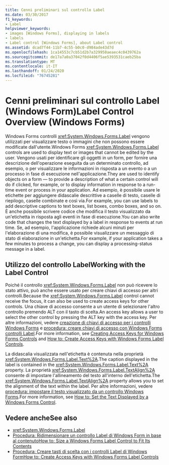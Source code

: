 ```yaml
---
title: Cenni preliminari sul controllo Label
ms.date: 03/30/2017
f1_keywords:
- Label
helpviewer_keywords:
- images [Windows Forms], displaying in labels
- labels
- Label control [Windows Forms], about Label control
ms.assetid: dcad7f44-11b7-4c55-b0c0-d984ade43d7d
ms.openlocfilehash: 1ca14553c7cb51d2b7a329950aeaec4c0439762a
ms.sourcegitcommit: de17a7a0a37042f0d4406f5ae5393531caeb25ba
ms.translationtype: MT
ms.contentlocale: it-IT
ms.lasthandoff: 01/24/2020
ms.locfileid: "76745281"
---
```

# <a name="label-control-overview-windows-forms"></a><span data-ttu-id="3bfdd-102">Cenni preliminari sul controllo Label (Windows Form)</span><span class="sxs-lookup"><span data-stu-id="3bfdd-102">Label Control Overview (Windows Forms)</span></span>
<span data-ttu-id="3bfdd-103">Windows Forms controlli <xref:System.Windows.Forms.Label> vengono utilizzati per visualizzare testo o immagini che non possono essere modificate dall'utente.</span><span class="sxs-lookup"><span data-stu-id="3bfdd-103">Windows Forms <xref:System.Windows.Forms.Label> controls are used to display text or images that cannot be edited by the user.</span></span> <span data-ttu-id="3bfdd-104">Vengono usati per identificare gli oggetti in un form, per fornire una descrizione dell'operazione eseguita da un determinato controllo, ad esempio, o per visualizzare le informazioni in risposta a un evento o a un processo in fase di esecuzione nell'applicazione.</span><span class="sxs-lookup"><span data-stu-id="3bfdd-104">They are used to identify objects on a form — to provide a description of what a certain control will do if clicked, for example, or to display information in response to a run-time event or process in your application.</span></span> <span data-ttu-id="3bfdd-105">Ad esempio, è possibile usare le etichette per aggiungere didascalie descrittive a caselle di testo, caselle di riepilogo, caselle combinate e così via.</span><span class="sxs-lookup"><span data-stu-id="3bfdd-105">For example, you can use labels to add descriptive captions to text boxes, list boxes, combo boxes, and so on.</span></span> <span data-ttu-id="3bfdd-106">È anche possibile scrivere codice che modifica il testo visualizzato da un'etichetta in risposta agli eventi in fase di esecuzione.</span><span class="sxs-lookup"><span data-stu-id="3bfdd-106">You can also write code that changes the text displayed by a label in response to events at run time.</span></span> <span data-ttu-id="3bfdd-107">Se, ad esempio, l'applicazione richiede alcuni minuti per l'elaborazione di una modifica, è possibile visualizzare un messaggio di stato di elaborazione in un'etichetta.</span><span class="sxs-lookup"><span data-stu-id="3bfdd-107">For example, if your application takes a few minutes to process a change, you can display a processing-status message in a label.</span></span>  
  
## <a name="working-with-the-label-control"></a><span data-ttu-id="3bfdd-108">Utilizzo del controllo Label</span><span class="sxs-lookup"><span data-stu-id="3bfdd-108">Working with the Label Control</span></span>  
 <span data-ttu-id="3bfdd-109">Poiché il controllo <xref:System.Windows.Forms.Label> non può ricevere lo stato attivo, può anche essere usato per creare chiavi di accesso per altri controlli.</span><span class="sxs-lookup"><span data-stu-id="3bfdd-109">Because the <xref:System.Windows.Forms.Label> control cannot receive the focus, it can also be used to create access keys for other controls.</span></span> <span data-ttu-id="3bfdd-110">Una chiave di accesso consente a un utente di selezionare l'altro controllo premendo ALT con il tasto di scelta.</span><span class="sxs-lookup"><span data-stu-id="3bfdd-110">An access key allows a user to select the other control by pressing the ALT key with the access key.</span></span> <span data-ttu-id="3bfdd-111">Per altre informazioni, vedere [creazione di chiavi di accesso per i controlli Windows Forms](how-to-create-access-keys-for-windows-forms-controls.md) e [procedura: creare chiavi di accesso con Windows Forms controlli Label](how-to-create-access-keys-with-windows-forms-label-controls.md).</span><span class="sxs-lookup"><span data-stu-id="3bfdd-111">For more information, see [Creating Access Keys for Windows Forms Controls](how-to-create-access-keys-for-windows-forms-controls.md) and [How to: Create Access Keys with Windows Forms Label Controls](how-to-create-access-keys-with-windows-forms-label-controls.md).</span></span>  
  
 <span data-ttu-id="3bfdd-112">La didascalia visualizzata nell'etichetta è contenuta nella proprietà <xref:System.Windows.Forms.Label.Text%2A>.</span><span class="sxs-lookup"><span data-stu-id="3bfdd-112">The caption displayed in the label is contained in the <xref:System.Windows.Forms.Label.Text%2A> property.</span></span> <span data-ttu-id="3bfdd-113">La proprietà <xref:System.Windows.Forms.Label.TextAlign%2A> consente di impostare l'allineamento del testo all'interno dell'etichetta.</span><span class="sxs-lookup"><span data-stu-id="3bfdd-113">The <xref:System.Windows.Forms.Label.TextAlign%2A> property allows you to set the alignment of the text within the label.</span></span> <span data-ttu-id="3bfdd-114">Per altre informazioni, vedere [procedura: impostare il testo visualizzato da un controllo Windows Forms](how-to-set-the-text-displayed-by-a-windows-forms-control.md).</span><span class="sxs-lookup"><span data-stu-id="3bfdd-114">For more information, see [How to: Set the Text Displayed by a Windows Forms Control](how-to-set-the-text-displayed-by-a-windows-forms-control.md).</span></span>  
  
## <a name="see-also"></a><span data-ttu-id="3bfdd-115">Vedere anche</span><span class="sxs-lookup"><span data-stu-id="3bfdd-115">See also</span></span>

- <xref:System.Windows.Forms.Label>
- [<span data-ttu-id="3bfdd-116">Procedura: Ridimensionare un controllo Label di Windows Form in base al contenuto</span><span class="sxs-lookup"><span data-stu-id="3bfdd-116">How to: Size a Windows Forms Label Control to Fit Its Contents</span></span>](how-to-size-a-windows-forms-label-control-to-fit-its-contents.md)
- [<span data-ttu-id="3bfdd-117">Procedura: Creare tasti di scelta con i controlli Label di Windows Form</span><span class="sxs-lookup"><span data-stu-id="3bfdd-117">How to: Create Access Keys with Windows Forms Label Controls</span></span>](how-to-create-access-keys-with-windows-forms-label-controls.md)
